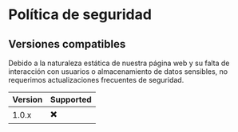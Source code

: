 # Política de seguridad

## Versiones compatibles

Debido a la naturaleza estática de nuestra página web y su falta de interacción con usuarios o almacenamiento de datos sensibles,
no requerimos actualizaciones frecuentes de seguridad.

| Version |     Supported      |
| ------- | ------------------ |
|  1.0.x  |        ✖️          |

